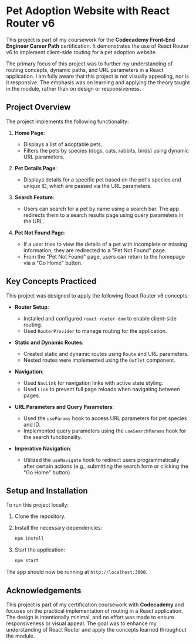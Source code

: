 # Pet Adoption Website with React Router v6

This project is part of my coursework for the **Codecademy Front-End Engineer Career Path** certification. It demonstrates the use of React Router v6 to implement client-side routing for a pet adoption website.

The primary focus of this project was to further my understanding of routing concepts, dynamic paths, and URL parameters in a React application. I am fully aware that this project is not visually appealing, nor is it responsive. The emphasis was on learning and applying the theory taught in the module, rather than on design or responsiveness.

## Project Overview

The project implements the following functionality:

1. **Home Page**:
   - Displays a list of adoptable pets.
   - Filters the pets by species (dogs, cats, rabbits, birds) using dynamic URL parameters.
   
2. **Pet Details Page**:
   - Displays details for a specific pet based on the pet's species and unique ID, which are passed via the URL parameters.
   
3. **Search Feature**:
   - Users can search for a pet by name using a search bar. The app redirects them to a search results page using query parameters in the URL.
   
4. **Pet Not Found Page**:
   - If a user tries to view the details of a pet with incomplete or missing information, they are redirected to a "Pet Not Found" page.
   - From the "Pet Not Found" page, users can return to the homepage via a "Go Home" button.

## Key Concepts Practiced

This project was designed to apply the following React Router v6 concepts:

- **Router Setup**:
  - Installed and configured `react-router-dom` to enable client-side routing.
  - Used `RouterProvider` to manage routing for the application.

- **Static and Dynamic Routes**:
  - Created static and dynamic routes using `Route` and URL parameters.
  - Nested routes were implemented using the `Outlet` component.

- **Navigation**:
  - Used `NavLink` for navigation links with active state styling.
  - Used `Link` to prevent full page reloads when navigating between pages.

- **URL Parameters and Query Parameters**:
  - Used the `useParams` hook to access URL parameters for pet species and ID.
  - Implemented query parameters using the `useSearchParams` hook for the search functionality.

- **Imperative Navigation**:
  - Utilized the `useNavigate` hook to redirect users programmatically after certain actions (e.g., submitting the search form or clicking the "Go Home" button).

## Setup and Installation

To run this project locally:

1. Clone the repository.
2. Install the necessary dependencies:
   
   ```bash
   npm install
   ```
   
3. Start the application:
   
   ```bash
   npm start
   ```

The app should now be running at `http://localhost:3000`.

## Acknowledgements

This project is part of my certification coursework with **Codecademy** and focuses on the practical implementation of routing in a React application. The design is intentionally minimal, and no effort was made to ensure responsiveness or visual appeal. The goal was to enhance my understanding of React Router and apply the concepts learned throughout the module.

